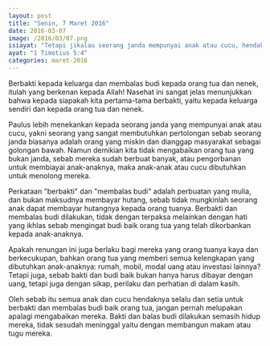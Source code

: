 ```yaml
---
layout: post
title: "Senin, 7 Maret 2016"
date: 2016-03-07
image: /2016/03/07.png
isiayat: "Tetapi jikalau seorang janda mempunyai anak atau cucu, hendaknya mereka itu pertama-tama belajar berbakti kepada kaum keluarganya sendiri dan membalas budi orang tua dan nenek mereka, karena itulah yang berkenan kepada Allah."
ayat: "1 Timotius 5:4"
categories: maret-2016
---
```


Berbakti kepada keluarga dan membalas budi kepada orang tua dan nenek, itulah yang berkenan kepada Allah! Nasehat ini sangat jelas menunjukkan bahwa kepada siapakah kita pertama-tama berbakti, yaitu kepada keluarga sendiri dan kepada orang tua dan nenek.

Paulus lebih menekankan kepada seorang janda yang mempunyai anak atau cucu, yakni seorang yang sangat membutuhkan pertolongan sebab seorang janda biasanya adalah orang yang miskin dan dianggap masyarakat sebagai golongan bawah. Namun demikian kita tidak mengabaikan orang tua yang bukan janda, sebab mereka sudah berbuat banyak, atau pengorbanan untuk membiayai anak-anaknya, maka anak-anak atau cucu dibutuhkan untuk menolong mereka.

Perkataan "berbakti" dan "membalas budi" adalah perbuatan yang mulia, dan bukan maksudnya membayar hutang, sebab tidak mungkinlah seorang anak dapat membayar hutangnya kepada orang tuanya. Berbakti dan membalas budi dilakukan, tidak dengan terpaksa melainkan dengan hati yang ikhlas sebab mengingat budi baik orang tua yang telah dikorbankan kepada anak-anaknya.

Apakah renungan ini juga berlaku bagi mereka yang orang tuanya kaya dan berkecukupan, bahkan orang tua yang memberi semua kelengkapan yang dibutuhkan anak-anaknya: rumah, mobil, modal uang atau investasi lainnya? Tetapi juga, sebab bakti dan budi baik bukan hanya harus dibayar dengan uang, tetapi juga dengan sikap, perilaku dan perhatian di dalam kasih.

Oleh sebab itu semua anak dan cucu hendaknya selalu dan setia untuk berbakti dan membalas budi baik orang tua, jangan pernah melupakan apalagi mengabaikan mereka. Bakti dan balas budi dilakukan semasih hidup mereka, tidak sesudah meninggal yaitu dengan membangun makam atau tugu mereka.